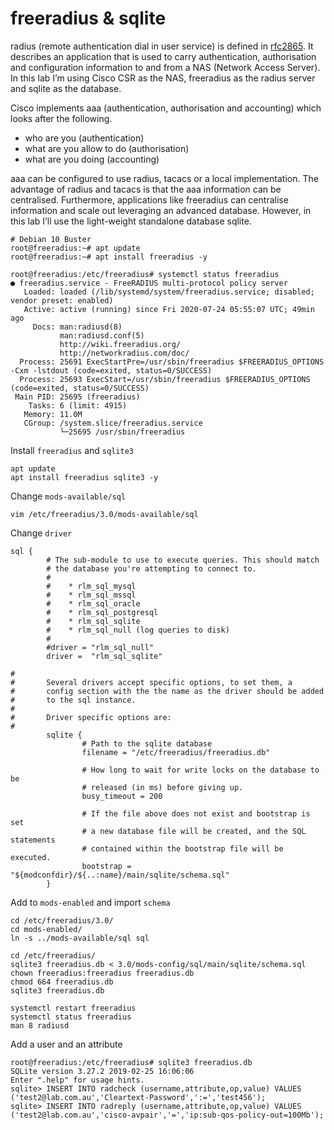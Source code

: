 # freeradius & sqlite

radius (remote authentication dial in user service) is defined in [rfc2865](https://tools.ietf.org/html/rfc2865). It describes an application that is used to carry authentication, authorisation and configuration information to and from a NAS (Network Access Server). In this lab I’m using Cisco CSR as the NAS, freeradius as the radius server and sqlite as the database.

Cisco implements aaa (authentication, authorisation and accounting) which looks after the following.

* who are you (authentication)
* what are you allow to do (authorisation)
* what are you doing (accounting)

aaa can be configured to use radius, tacacs or a local implementation. The advantage of radius and tacacs is that the aaa information can be centralised. Furthermore, applications like freeradius can centralise information and scale out leveraging an advanced database. However, in this lab I’ll use the light-weight standalone database sqlite.


```
# Debian 10 Buster
root@freeradius:~# apt update
root@freeradius:~# apt install freeradius -y
 
root@freeradius:/etc/freeradius# systemctl status freeradius
● freeradius.service - FreeRADIUS multi-protocol policy server
   Loaded: loaded (/lib/systemd/system/freeradius.service; disabled; vendor preset: enabled)
   Active: active (running) since Fri 2020-07-24 05:55:07 UTC; 49min ago
     Docs: man:radiusd(8)
           man:radiusd.conf(5)
           http://wiki.freeradius.org/
           http://networkradius.com/doc/
  Process: 25691 ExecStartPre=/usr/sbin/freeradius $FREERADIUS_OPTIONS -Cxm -lstdout (code=exited, status=0/SUCCESS)
  Process: 25693 ExecStart=/usr/sbin/freeradius $FREERADIUS_OPTIONS (code=exited, status=0/SUCCESS)
 Main PID: 25695 (freeradius)
    Tasks: 6 (limit: 4915)
   Memory: 11.0M
   CGroup: /system.slice/freeradius.service
           └─25695 /usr/sbin/freeradius

```

Install ```freeradius``` and ```sqlite3```

```
apt update
apt install freeradius sqlite3 -y
```


Change ```mods-available/sql```

```
vim /etc/freeradius/3.0/mods-available/sql
```

Change ```driver```

```
sql {
        # The sub-module to use to execute queries. This should match
        # the database you're attempting to connect to.
        #
        #    * rlm_sql_mysql
        #    * rlm_sql_mssql
        #    * rlm_sql_oracle
        #    * rlm_sql_postgresql
        #    * rlm_sql_sqlite
        #    * rlm_sql_null (log queries to disk)
        #
        #driver = "rlm_sql_null"
        driver =  "rlm_sql_sqlite"

#
#       Several drivers accept specific options, to set them, a
#       config section with the the name as the driver should be added
#       to the sql instance.
#
#       Driver specific options are:
#
        sqlite {
                # Path to the sqlite database
                filename = "/etc/freeradius/freeradius.db"

                # How long to wait for write locks on the database to be
                # released (in ms) before giving up.
                busy_timeout = 200

                # If the file above does not exist and bootstrap is set
                # a new database file will be created, and the SQL statements
                # contained within the bootstrap file will be executed.
                bootstrap = "${modconfdir}/${..:name}/main/sqlite/schema.sql"
        }
```

Add to ```mods-enabled``` and import ```schema```

```
cd /etc/freeradius/3.0/
cd mods-enabled/
ln -s ../mods-available/sql sql

cd /etc/freeradius/
sqlite3 freeradius.db < 3.0/mods-config/sql/main/sqlite/schema.sql 
chown freeradius:freeradius freeradius.db
chmod 664 freeradius.db 
sqlite3 freeradius.db 

systemctl restart freeradius
systemctl status freeradius
man 8 radiusd

```


Add a user and an attribute

```
root@freeradius:/etc/freeradius# sqlite3 freeradius.db 
SQLite version 3.27.2 2019-02-25 16:06:06
Enter ".help" for usage hints.
sqlite> INSERT INTO radcheck (username,attribute,op,value) VALUES ('test2@lab.com.au','Cleartext-Password',':=','test456');
sqlite> INSERT INTO radreply (username,attribute,op,value) VALUES ('test2@lab.com.au','cisco-avpair','=','ip:sub-qos-policy-out=100Mb');

```

